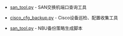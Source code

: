 - [san_tool.py](https://github.com/dayerong/tools/tree/master/san_tool) - SAN交换机端口查询工具

- [cisco_cfg_backup.py](https://github.com/dayerong/tools/blob/master/cisco_tool) - Cisco设备巡检、配置收集工具

- [san_tool.py](https://github.com/dayerong/tools/tree/master/nbu_tool) - NBU备份策略生成脚本

